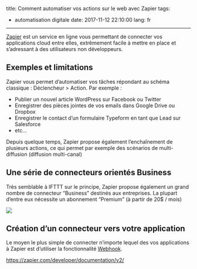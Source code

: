 title: Comment automatiser vos actions sur le web avec Zapier
tags:
 - automatisation digitale 
date: 2017-11-12 22:10:00
lang: fr
---

[Zapier](https://zapier.com/) est un service en ligne vous permettant de connecter vos applications cloud entre elles, extrêmement facile à mettre en place et s’adressant à des utilisateurs non développeurs.



## Exemples et limitations

Zapier vous permet d’automatiser vos tâches répondant au schéma classique : Déclencheur > Action. Par exemple :

* Publier un nouvel article WordPress sur Facebook ou Twitter
* Enregistrer des pièces jointes de vos emails dans Google Drive ou Dropbox
* Enregistrer le contact d’un formulaire Typeform en tant que Lead sur Salesforce
* etc...

Depuis quelque temps, Zapier propose également l’enchaînement de plusieurs actions, ce qui permet par exemple des scénarios de multi-diffusion (diffusion multi-canal)

## Une série de connecteurs orientés Business

Très semblable à IFTTT sur le principe, Zapier propose également un grand nombre de connecteur “Business” destinés aux entreprises. La plupart d’entre eux nécessite un abonnement “Premium” (à partir de 20$ / mois)

<img src="/images/zapier-business-connectors-1024x848.png" />

## Création d’un connecteur vers votre application

Le moyen le plus simple de connecter n’importe lequel des vos applications à Zapier est d’utiliser la fonctionnalité [Webhook](https://zapier.com/zapbook/webhook/).

https://zapier.com/developer/documentation/v2/


